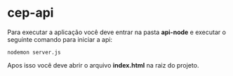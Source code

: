 # cep-api

Para executar a aplicação você deve entrar na pasta **api-node** e executar o seguinte comando para iniciar a api:

```
nodemon server.js
```

Apos isso você deve abrir o arquivo **index.html** na raiz do projeto.
